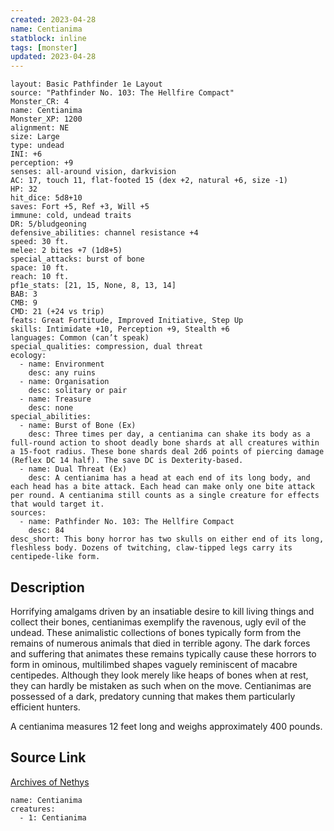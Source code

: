 ```yaml
---
created: 2023-04-28
name: Centianima
statblock: inline
tags: [monster]
updated: 2023-04-28
---
```

```statblock
layout: Basic Pathfinder 1e Layout
source: "Pathfinder No. 103: The Hellfire Compact"
Monster_CR: 4
name: Centianima
Monster_XP: 1200
alignment: NE
size: Large
type: undead
INI: +6
perception: +9
senses: all-around vision, darkvision
AC: 17, touch 11, flat-footed 15 (dex +2, natural +6, size -1)
HP: 32
hit_dice: 5d8+10
saves: Fort +5, Ref +3, Will +5
immune: cold, undead traits
DR: 5/bludgeoning
defensive_abilities: channel resistance +4
speed: 30 ft.
melee: 2 bites +7 (1d8+5)
special_attacks: burst of bone
space: 10 ft.
reach: 10 ft.
pf1e_stats: [21, 15, None, 8, 13, 14]
BAB: 3
CMB: 9
CMD: 21 (+24 vs trip)
feats: Great Fortitude, Improved Initiative, Step Up
skills: Intimidate +10, Perception +9, Stealth +6
languages: Common (can’t speak)
special_qualities: compression, dual threat
ecology:
  - name: Environment
    desc: any ruins
  - name: Organisation
    desc: solitary or pair
  - name: Treasure
    desc: none
special_abilities:
  - name: Burst of Bone (Ex)
    desc: Three times per day, a centianima can shake its body as a full-round action to shoot deadly bone shards at all creatures within a 15-foot radius. These bone shards deal 2d6 points of piercing damage (Reflex DC 14 half). The save DC is Dexterity-based.
  - name: Dual Threat (Ex)
    desc: A centianima has a head at each end of its long body, and each head has a bite attack. Each head can make only one bite attack per round. A centianima still counts as a single creature for effects that would target it.
sources:
  - name: Pathfinder No. 103: The Hellfire Compact
    desc: 84
desc_short: This bony horror has two skulls on either end of its long, fleshless body. Dozens of twitching, claw-tipped legs carry its centipede-like form.
```
## Description
Horrifying amalgams driven by an insatiable desire to kill living things and collect their bones, centianimas exemplify the ravenous, ugly evil of the undead. These animalistic collections of bones typically form from the remains of numerous animals that died in terrible agony. The dark forces and suffering that animates these remains typically cause these horrors to form in ominous, multilimbed shapes vaguely reminiscent of macabre centipedes. Although they look merely like heaps of bones when at rest, they can hardly be mistaken as such when on the move. Centianimas are possessed of a dark, predatory cunning that makes them particularly efficient hunters.

A centianima measures 12 feet long and weighs approximately 400 pounds.
## Source Link
[Archives of Nethys](https://aonprd.com/MonsterDisplay.aspx?ItemName=Centianima)
```encounter-table
name: Centianima
creatures:
  - 1: Centianima
```
